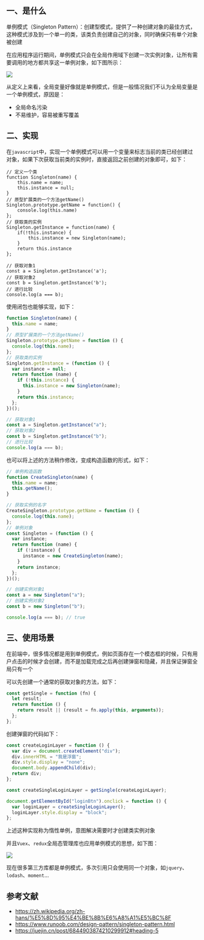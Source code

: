 ## 一、是什么

单例模式（Singleton Pattern）：创建型模式，提供了一种创建对象的最佳方式，这种模式涉及到一个单一的类，该类负责创建自己的对象，同时确保只有单个对象被创建

在应用程序运行期间，单例模式只会在全局作用域下创建一次实例对象，让所有需要调用的地方都共享这一单例对象，如下图所示：

![](https://static.vue-js.com/fa7898d0-3b2c-11ec-8e64-91fdec0f05a1.png)

从定义上来看，全局变量好像就是单例模式，但是一般情况我们不认为全局变量是一个单例模式，原因是：

- 全局命名污染
- 不易维护，容易被重写覆盖

## 二、实现

在`javascript`中，实现一个单例模式可以用一个变量来标志当前的类已经创建过对象，如果下次获取当前类的实例时，直接返回之前创建的对象即可，如下：

```JS
// 定义一个类
function Singleton(name) {
    this.name = name;
    this.instance = null;
}
// 原型扩展类的一个方法getName()
Singleton.prototype.getName = function() {
    console.log(this.name)
};
// 获取类的实例
Singleton.getInstance = function(name) {
    if(!this.instance) {
        this.instance = new Singleton(name);
    }
    return this.instance
};

// 获取对象1
const a = Singleton.getInstance('a');
// 获取对象2
const b = Singleton.getInstance('b');
// 进行比较
console.log(a === b);
```

使用闭包也能够实现，如下：

```js
function Singleton(name) {
  this.name = name;
}
// 原型扩展类的一个方法getName()
Singleton.prototype.getName = function () {
  console.log(this.name);
};
// 获取类的实例
Singleton.getInstance = (function () {
  var instance = null;
  return function (name) {
    if (!this.instance) {
      this.instance = new Singleton(name);
    }
    return this.instance;
  };
})();

// 获取对象1
const a = Singleton.getInstance("a");
// 获取对象2
const b = Singleton.getInstance("b");
// 进行比较
console.log(a === b);
```

也可以将上述的方法稍作修改，变成构造函数的形式，如下：

```js
// 单例构造函数
function CreateSingleton(name) {
  this.name = name;
  this.getName();
}

// 获取实例的名字
CreateSingleton.prototype.getName = function () {
  console.log(this.name);
};
// 单例对象
const Singleton = (function () {
  var instance;
  return function (name) {
    if (!instance) {
      instance = new CreateSingleton(name);
    }
    return instance;
  };
})();

// 创建实例对象1
const a = new Singleton("a");
// 创建实例对象2
const b = new Singleton("b");

console.log(a === b); // true
```

## 三、使用场景

在前端中，很多情况都是用到单例模式，例如页面存在一个模态框的时候，只有用户点击的时候才会创建，而不是加载完成之后再创建弹窗和隐藏，并且保证弹窗全局只有一个

可以先创建一个通常的获取对象的方法，如下：

```js
const getSingle = function (fn) {
  let result;
  return function () {
    return result || (result = fn.apply(this, arguments));
  };
};
```

创建弹窗的代码如下：

```js
const createLoginLayer = function () {
  var div = document.createElement("div");
  div.innerHTML = "我是浮窗";
  div.style.display = "none";
  document.body.appendChild(div);
  return div;
};

const createSingleLoginLayer = getSingle(createLoginLayer);

document.getElementById("loginBtn").onclick = function () {
  var loginLayer = createSingleLoginLayer();
  loginLayer.style.display = "block";
};
```

上述这种实现称为惰性单例，意图解决需要时才创建类实例对象

并且`Vuex`、`redux`全局态管理库也应用单例模式的思想，如下图：

![](https://static.vue-js.com/8be50f80-3b2b-11ec-a752-75723a64e8f5.png)

现在很多第三方库都是单例模式，多次引用只会使用同一个对象，如`jquery`、`lodash`、`moment`...

## 参考文献

- https://zh.wikipedia.org/zh-hans/%E5%8D%95%E4%BE%8B%E6%A8%A1%E5%BC%8F
- https://www.runoob.com/design-pattern/singleton-pattern.html
- https://juejin.cn/post/6844903874210299912#heading-5
